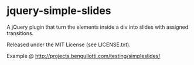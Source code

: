 jquery-simple-slides
====================

A jQuery plugin that turn the elements inside a div into slides with assigned transitions.

Released under the MIT License (see LICENSE.txt).

Example @ http://projects.bengullotti.com/testing/simpleslides/
